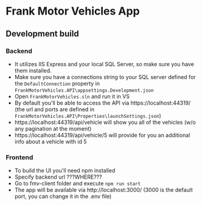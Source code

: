 # Frank Motor Vehicles App

## Development build

### Backend
* It utilizes IIS Express and your local SQL Server, so make sure you have them installed.
* Make sure you have a connections string to your SQL server defined for the `DefaultConnection` property in `FrankMotorVehicles.API\appsettings.Development.json`
* Open `FrankMotorVehicles.sln` and run it in VS
* By default you'll be able to access the API via https://localhost:44319/ (the url and ports are defined in `FrankMotorVehicles.API\Properties\launchSettings.json`)
* https://localhost:44319/api/vehicle will show you all of the vehicles (w/o any pagination at the moment)
* https://localhost:44319/api/vehicle/5 will provide for you an additional info about a vehicle with id 5

### Frontend
* To build the UI you'll need npm installed
* Specify backend url ???WHERE???
* Go to fmv-client folder and execute `npm run start`
* The app will be available via http://localhost:3000/ (3000 is the default port, you can change it in the .env file)